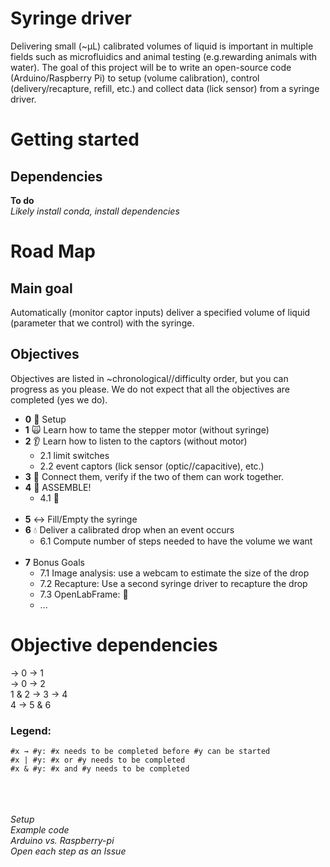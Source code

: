 # Syringe driver
Delivering small (~µL) calibrated volumes of liquid is important in multiple fields such as microfluidics and animal testing (e.g.rewarding animals with water). The goal of this project will be to write an open-source code (Arduino/Raspberry Pi) to setup (volume calibration), control (delivery/recapture, refill, etc.) and collect data (lick sensor) from a syringe driver.


# Getting started
## Dependencies
**To do**  
*Likely install conda, install dependencies*

# **Road Map**

## Main goal
Automatically (monitor captor inputs) deliver a specified volume of liquid (parameter that we control) with the syringe.

## Objectives
Objectives are listed in ~chronological//difficulty order, but you can progress as you please.
We do not expect that all the objectives are completed (yes we do).

- **0** :wrench: Setup
- **1** :scream_cat: Learn how to tame the stepper motor (without syringe)
- **2** :ear: Learn how to listen to the captors (without motor)
    - 2.1 limit switches
    - 2.2 event captors (lick sensor (optic//capacitive), etc.)
- **3** :couple_with_heart: Connect them, verify if the two of them can work together.
- **4** :wedding: ASSEMBLE!
    - 4.1 :tada:
<br/><br/>
- **5** :left_right_arrow: Fill/Empty the syringe
- **6** :droplet: Deliver a calibrated drop when an event occurs
    - 6.1 Compute number of steps needed to have the volume we want
<br/><br/>
- **7** Bonus Goals
    - 7.1 Image analysis: use a webcam to estimate the size of the drop 
    - 7.2 Recapture: Use a second syringe driver to recapture the drop
    - 7.3 OpenLabFrame: :tropical_drink:
    - ...

# Objective dependencies

→ 0 → 1  
→ 0 → 2  
1 & 2 → 3 → 4  
4 → 5 & 6  

### Legend:

    #x → #y: #x needs to be completed before #y can be started
    #x | #y: #x or #y needs to be completed
    #x & #y: #x and #y needs to be completed

<br/><br/>  
*Setup*  
*Example code*  
*Arduino vs. Raspberry-pi*  
*Open each step as an Issue*  
